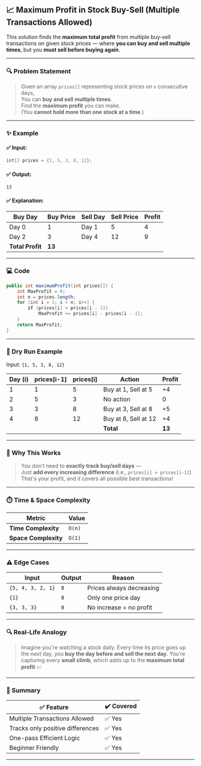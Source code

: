  

## 📈 **Maximum Profit in Stock Buy-Sell (Multiple Transactions Allowed)**

This solution finds the **maximum total profit** from multiple buy-sell transactions on given stock prices — where **you can buy and sell multiple times**, but you **must sell before buying again**.

---

### 🔍 Problem Statement

> Given an array `prices[]` representing stock prices on `n` consecutive days,  
> You can **buy and sell multiple times**.  
> Find the **maximum profit** you can make.  
> (You **cannot hold more than one stock at a time**.)

---

### ✨ Example

#### ✅ Input:
```java
int[] prices = {1, 5, 3, 8, 12};
```

#### ✅ Output:
```
13
```

#### ✅ Explanation:

| Buy Day | Buy Price | Sell Day | Sell Price | Profit |
|---------|------------|-----------|-------------|--------|
| Day 0   | 1          | Day 1     | 5           | 4      |
| Day 2   | 3          | Day 4     | 12          | 9      |
| **Total Profit**                         | **13**   |

---

### 💻 Code

```java
public int maximumProfit(int prices[]) {
    int MaxProfit = 0;
    int n = prices.length;
    for (int i = 1; i < n; i++) {
        if (prices[i] > prices[i - 1])
            MaxProfit += prices[i] - prices[i - 1];
    }
    return MaxProfit;
}
```

---

### 🔁 Dry Run Example

Input: `{1, 5, 3, 8, 12}`

| Day (i) | prices[i-1] | prices[i] | Action               | Profit |
|---------|-------------|------------|------------------------|--------|
| 1       | 1           | 5          | Buy at 1, Sell at 5   | +4     |
| 2       | 5           | 3          | No action             | 0      |
| 3       | 3           | 8          | Buy at 3, Sell at 8   | +5     |
| 4       | 8           | 12         | Buy at 8, Sell at 12  | +4     |
|         |             |            | **Total**             | **13** |

---

### 🤔 Why This Works

> You don’t need to **exactly track buy/sell days** —  
> Just **add every increasing difference** (i.e., `prices[i] > prices[i-1]`)  
> That's your profit, and it covers all possible best transactions!

---

### ⏱️ Time & Space Complexity

| Metric            | Value         |
|-------------------|----------------|
| **Time Complexity** | `O(n)`         |
| **Space Complexity**| `O(1)`         |

---

### ⚠️ Edge Cases

| Input               | Output | Reason                             |
|---------------------|--------|-------------------------------------|
| `{5, 4, 3, 2, 1}`   | `0`    | Prices always decreasing            |
| `{1}`              | `0`    | Only one price day                  |
| `{3, 3, 3}`        | `0`    | No increase = no profit             |

---

### 🔍 Real-Life Analogy

> Imagine you're watching a stock daily. Every time its price goes up the next day, you **buy the day before and sell the next day**. You’re capturing every **small climb**, which adds up to the **maximum total profit** 📈

---

### 🧠 Summary

| ✅ Feature                         | ✔️ Covered |
|-----------------------------------|------------|
| Multiple Transactions Allowed     | ✅ Yes     |
| Tracks only positive differences  | ✅ Yes     |
| One-pass Efficient Logic          | ✅ Yes     |
| Beginner Friendly                 | ✅ Yes     |

---
 